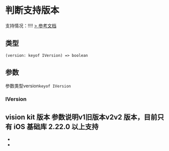 # 判断支持版本
支持情况：!!!!
[> 参考文档
](https://developers.weixin.qq.com/miniprogram/dev/api/ai/visionkit/wx.isVKSupport.html)
## 类型[​](isVKSupport.html#类型)
```tsx
(version: keyof IVersion) => boolean
```

## 参数[​](isVKSupport.html#参数)
参数类型version`keyof IVersion`
### IVersion[​](isVKSupport.html#iversion)
vision kit 版本
参数说明v1旧版本v2v2 版本，目前只有 iOS 基础库 2.22.0 以上支持
- 
- 

-

